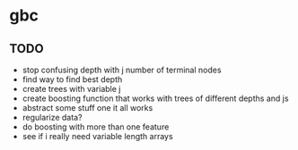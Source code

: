 # gbc

## TODO

- stop confusing depth with j number of terminal nodes
- find way to find best depth
- create trees with variable j
- create boosting function that works with trees of different depths and js
- abstract some stuff one it all works
- regularize data?
- do boosting with more than one feature
- see if i really need variable length arrays
